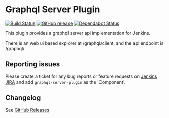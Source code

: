 # Graphql Server Plugin

[![Build Status](https://ci.jenkins.io/buildStatus/icon?style=plastic&job=Plugins%2Fgraphql-server-plugin%2Fmaster)](https://ci.jenkins.io/job/Plugins/job/graphql-server-plugin/job/master/)
[![GitHub release](https://img.shields.io/github/release/jenkinsci/graphql-server-plugin.svg?label=release)](https://github.com/jenkinsci/graphql-server-plugin/releases/latest)
[![Dependabot Status](https://api.dependabot.com/badges/status?host=github&repo=jenkinsci/graphql-server-plugin)](https://dependabot.com)

This plugin provides a graphql server api implementation for Jenkins.

There is an web ui based explorer at /graphql/client, and the api endpoint is /graphql/

## Reporting issues

Please create a ticket for any bug reports or feature requests on
[Jenkins JIRA](https://issues.jenkins-ci.org/) and add `graphql-server-plugin`
as the 'Component'.

## Changelog

See [GitHub Releases](https://github.com/jenkinsci/graphql-server-plugin/releases)
